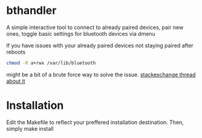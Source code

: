 # bthandler
A simple interactive tool to connect to already paired devices, pair new ones, toggle basic settings for bluetooth devices via dmenu

If you have issues with your already paired devices not staying paired after reboots
```bash
chmod -R a+rwx /var/lib/bluetooth
```
might be a bit of a brute force way to solve the issue. [stackexchange thread about it](https://raspberrypi.stackexchange.com/questions/43648/bluetooth-devices-list-not-being-remembered-on-reboot)


# Installation
Edit the Makefile to reflect your preffered installation destination. Then, simply make install
